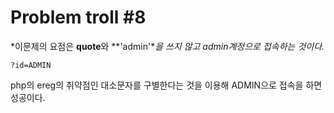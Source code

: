 # Problem troll #8

*이문제의 요점은 **quote**와 **'admin'**을 쓰지 않고 admin계정으로 접속하는 것이다.*

<code>?id=ADMIN</code>

php의 ereg의 취약점인 대소문자를 구별한다는 것을 이용해 ADMIN으로 접속을 하면 성공이다.